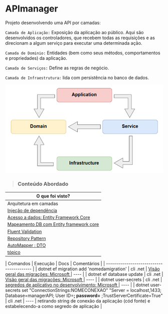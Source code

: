 # APImanager 
Projeto desenvolvendo uma API por camadas:

`Camada de Aplicação:` Exposição da aplicação ao público. Aqui são desenvolvidos os controladores, que recebem todas as requisições e as direcionam a algum serviço para executar uma determinada ação.

`Camada de Dominio:` Entidades (bem como seus métodos, comportamentos e propriedades) da aplicação.

`Camada de Serviços:` Define as regras de negócio.

`Camada de Infraestrutura:` lida com persistência no banco de dados.

![layers](src/img/layers.PNG)

> ### Conteúdo Abordado

| O que foi visto? |
| ---------------------------- |
| Arquitetura em camadas       |
| <a href="src/Manager.API/Startup.cs"> Injeção de dependência </a>    |
| <a href="src/Manager.Infra/Context/ManagerContext.cs"> Acesso a dados: Entity Framework Core </a>    |
| <a href="src/Manager.Infra/Mappings/UserMap.cs">Mapeamento DB com Entity framework core</a> |
| <a href="src/Manager.Domain/Validators/UserValidator.cs"> Fluent Validation </a> |
| <a href="src/Manager.Infra/Repositories"> Repository Pattern   </a> |
| <a href="src/Manager.Services/Services/UserService.cs"> AutoMapper : DTO </a>    |
| <a href=" "> tópico </a>    |


| Comandos | Execução | Docs | Comentários |
| ----------------------------------------- |
| dotnet ef migration add 'nomedamigration' | cli .net   | <a href="https://docs.microsoft.com/pt-br/ef/core/managing-schemas/migrations/?tabs=dotnet-core-cli"> Visão geral das migrações: Microsoft </a>   |  ----   |
| dotnet ef database update    | cli .net  | <a href="https://docs.microsoft.com/pt-br/ef/core/managing-schemas/migrations/?tabs=dotnet-core-cli"> Visão geral das migrações: Microsoft </a> |   ----      |
| dotnet user-secrets         |  cli .net  | <a href="https://docs.microsoft.com/pt-br/aspnet/core/security/app-secrets?view=aspnetcore-6.0&tabs=windows"> segredos de aplicativo no desenvolvimento: Microsoft </a>  | ----   |
| dotnet user-secrets set "ConnectionStrings:NOMECONEXAO" "Server = localhost,1433; Database=managerAPI; User ID=****; password=**** ;TrustServerCertificate=True" | cli .net |  ----  | retirando string de conexão da aplicação (cód fonte) e estabelecendo-a como segredo de aplicação | 



